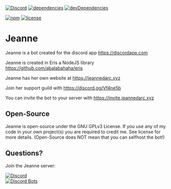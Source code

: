 [![Discord](https://discordapp.com/api/guilds/240059867744698368/embed.png)](https://discord.gg/Vf4ne5b)
[![dependencies](https://david-dm.org/KurozeroPB/Jeanne/status.svg?style=flat-square)](https://david-dm.org/KurozeroPB/Jeanne)
[![devDependencies](https://david-dm.org/KurozeroPB/Jeanne/dev-status.svg?style=flat-square)](https://david-dm.org/KurozeroPB/Jeanne?type=dev)

[![npm](https://img.shields.io/github/release/KurozeroPB/Jeanne.svg?style=flat-square)](https://github.com/KurozeroPB/Jeanne/releases)
[![license](https://img.shields.io/github/license/KurozeroPB/Jeanne.svg?style=flat-square)](https://choosealicense.com/licenses/gpl-3.0)

# Jeanne
Jeanne is a bot created for the discord app https://discordapp.com

Jeanne is created in Eris a NodeJS library https://github.com/abalabahaha/eris

Jeanne has her own website at https://jeannedarc.xyz

Join her support guild with https://discord.gg/Vf4ne5b

You can invite the bot to your server with https://invite.jeannedarc.xyz

Open-Source
-
Jeanne is open-source under the GNU GPLv3 License. If you use any of my code in your own project(s) you are required to credit me. See license for more details. (Open-Source does NOT mean that you can selfhost the bot!)

Questions?
-
Join the Jeanne server:

[![Discord](https://discordapp.com/api/guilds/240059867744698368/embed.png?style=banner3)](https://discord.gg/Vf4ne5b)<br/>
[![Discord Bots](https://discordbots.org/api/widget/237578660708745216.png)](https://discordbots.org/bot/237578660708745216?utm_source=widget)
